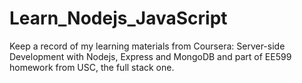 # Learn_Nodejs_JavaScript


Keep a record of my learning materials from Coursera: Server-side Development with Nodejs, Express and MongoDB and part of EE599 homework from USC, the full stack one.